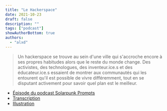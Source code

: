 ```yaml
---
title: "Le Hackerspace"
date: 2021-10-23
draft: false
description: ""
tags: ["podcast"]
showAuthorBottom: true
authors:
  - "alxd"
---
```


> Un hackerspace se trouve au sein d'une ville qui s'accroche encore à ses propres habitudes alors que le reste du monde change. Des activistes, des technologues, des inventeur.ice.s et des éducateur.ice.s essaient de montrer aux communautés qui les entourent qu'il est possible de vivre différemment, tout en se disputant activement pour savoir quel plan est le meilleur.

- [Épisode du podcast Solarpunk Prompts](https://podcast.tomasino.org/@SolarpunkPrompts/episodes/the-hackerspace)
- [Transcription](https://wiki.tomasino.org/writing/Solarpunk-Prompts---The-Hackerspace)
- [Illustration](/fr/art/the-lemonaut-hackerspace/)

